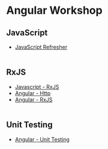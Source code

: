 # Angular Workshop

## JavaScript

- [JavaScript Refresher](./js-refresher.md)
<br><br>

## RxJS

- [Javascript - RxJS](./js-rxjs.md)
- [Angular - Http](./angular-http.md)
- [Angular - RxJS](./angular-rxjs.md)
<br><br>

## Unit Testing

- [Angular - Unit Testing](./angular-unittest.md)
